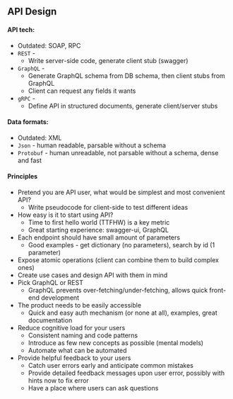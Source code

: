 ## API Design
#### API tech:
* Outdated: SOAP, RPC
* `REST` - 
    * Write server-side code, generate client stub (swagger)
* `GraphQL` - 
    * Generate GraphQL schema from DB schema, then client stubs from GraphQL
    * Client can request any fields it wants
* `gRPC` - 
    * Define API in structured documents, generate client/server stubs

#### Data formats:
* Outdated: XML
* `Json` - human readable, parsable without a schema
* `Protobuf` - human unreadable, not parsable without a schema, dense and fast

#### Principles
* Pretend you are API user, what would be simplest and most convenient API?
    * Write pseudocode for client-side to test different ideas
* How easy is it to start using API?
    * Time to first hello world (TTFHW) is a key metric
    * Great starting experience: swagger-ui, GraphQL
* Each endpoint should have small amount of parameters
    * Good examples - get dictionary (no parameters), search by id (1 parameter)
* Expose atomic operations (client can combine them to build complex ones)
* Create use cases and design API with them in mind
* Pick GraphQL or REST
    * GraphQL prevents over-fetching/under-fetching, allows quick front-end development
* The product needs to be easily accessible
    * Quick and easy auth mechanism (or none at all), examples, great documentation
* Reduce cognitive load for your users
    * Consistent naming and code patterns
    * Introduce as few new concepts as possible (mental models)
    * Automate what can be automated
* Provide helpful feedback to your users
    * Catch user errors early and anticipate common mistakes
    * Provide detailed feedback messages upon user error, possibly with hints now to fix error
    * Have a place where users can ask questions
